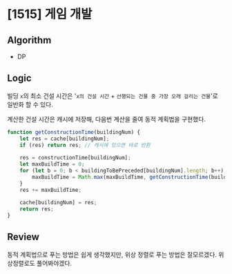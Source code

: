 # [1515] 게임 개발
## Algorithm
- DP
## Logic
빌딩 `x`의 최소 건설 시간은 '`x의 건설 시간` + `선행되는 건물 중 가장 오래 걸리는 건물`'로 일반화 할 수 있다.

계산한 건설 시간은 캐시에 저장해, 다음번 계산을 줄여 동적 계획법을 구현했다.

```js
function getConstructionTime(buildingNum) {
    let res = cache[buildingNum];
    if (res) return res; // 캐시에 있으면 바로 반환
    
    res = constructionTime[buildingNum];
    let maxBuildTime = 0;
    for (let b = 0; b < buildingToBePreceded[buildingNum].length; b++) {
        maxBuildTime = Math.max(maxBuildTime, getConstructionTime(buildingToBePreceded[buildingNum][b]));
    }
    res += maxBuildTime;
    
    cache[buildingNum] = res;
    return res;
}
```
## Review
동적 계획법으로 푸는 방법은 쉽게 생각했지만, 위상 정렬로 푸는 방법은 잘모르겠다. 위상정렬로도 풀어봐야겠다.

